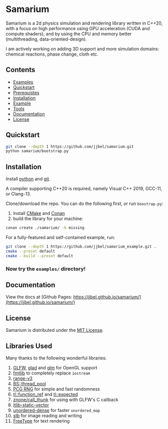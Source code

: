 <!-- TODO make a script to merge these into 2x2 grid, loop them -->

[](https://user-images.githubusercontent.com/83468982/178472984-8cd83808-bfb2-478b-8a5e-3d45782f2c7d.mp4)

[](https://user-images.githubusercontent.com/83468982/178473002-b7f896f6-d5ed-4cc5-be34-bcccab9ef11e.mp4)

[](https://github.com/user-attachments/assets/d870c975-44d4-4624-b122-48129506bbf6)

# Samarium

<!--
[![GCC](https://github.com/jjbel/samarium/actions/workflows/gcc.yml/badge.svg)](https://github.com/jjbel/samarium/actions/workflows/gcc.yml)
[![Clang](https://github.com/jjbel/samarium/actions/workflows/clang.yml/badge.svg)](https://github.com/jjbel/samarium/actions/workflows/clang.yml)
[![MSVC](https://github.com/jjbel/samarium/actions/workflows/msvc.yml/badge.svg)](https://github.com/jjbel/samarium/actions/workflows/msvc.yml)
[![Quality Gate Status](https://sonarcloud.io/api/project_badges/measure?project=jjbel_samarium&metric=alert_status)](https://sonarcloud.io/summary/new_code?id=jjbel_samarium) -->


<!-- [![MIT License](https://img.shields.io/badge/license-MIT-yellow)](https://github.com/jjbel/samarium/blob/main/LICENSE.md) -->

<!--
![language: C++20](https://img.shields.io/badge/language-C%2B%2B20-yellow)
[![Latest Github Release](https://img.shields.io/github/v/tag/jjbel/samarium?label=latest%20release)](https://github.com/jjbel/samarium/tags) -->

Samarium is a 2d physics simulation and rendering library written in C++20, with a focus on high performance using GPU acceleration (CUDA and compute shaders), and by using the CPU and memory better (multithreading, data-oriented-design).

I am actively working on adding 3D support and more simulation domains: chemical reactions, phase change, cloth etc.

<!-- Rendering is done directly with OpenGL. -->
<!-- Offload more work to the GPU -->
<!-- SIMD for increasing, CPU performance -->

## Contents

<!-- TODO use vscode markdown auto TOC -->

- [Examples](#examples)
- [Quickstart](#quickstart)
- [Prerequistes](#prerequistes)
- [Installation](#installation)
- [Example](#example)
- [Tools](#tools)
- [Documentation](#documentation)
- [License](#license)

## Quickstart

```sh
git clone --depth 1 https://github.com/jjbel/samarium.git
python samarium/bootstrap.py
```

<!-- TODO make sure bootstrap works -->
<!-- TODO make it easy to run examples, easier than copy pasting the code into a source file? -->

## Installation

<!-- | Dependency | URL                                 | Documentation               |
| ---------- | ----------------------------------- | --------------------------- |
| python     | <https://www.python.org/downloads/> |                             |
| git        | <https://git-scm.com/downloads/>    | <https://git-scm.com/docs/> | -->

<!-- | cmake      | <https://cmake.org/download/>       | <https://cmake.org/cmake/help/latest/> | -->
<!-- | conan      | <https://conan.io/downloads.html/> | <https://docs.conan.io/en/latest/> | -->

Install [python](https://www.python.org/downloads/) and [git](https://git-scm.com/docs/).

A compiler supporting C++20 is required, namely Visual C++ 2019, GCC-11, or Clang-13.

Clone/download the repo. You can do the following first, or run `boostrap.py`:
1. Install [CMake](https://cmake.org/download/) and [Conan](https://conan.io/downloads.html/)
2. build the library for your machine:
```sh
conan create ./samarium/ -b missing
```

<!-- ## Installation

To install the library locally:

```
conan download samarium/1.1.0@
```

or for the latest version

```sh
git clone --depth 1 https://github.com/jjbel/samarium.git
conan create ./samarium/ -b missing
``` -->

<!-- ## Example -->

For a fully-featured and self-contained example, run:

<!-- is depth 1 rly faster? -->

```sh
git clone --depth 1 https://github.com/jjbel/samarium_example.git .
cmake --preset default
cmake --build --preset default
```

### Now try the `examples/` directory!

## Documentation

View the docs at [Github Pages: https://jjbel.github.io/samarium/](https://jjbel.github.io/samarium/)

## License

Samarium is distributed under the [MIT License](LICENSE.md).

## Libraries Used

Many thanks to the following wonderful libraries:
1. [GLFW](https://www.glfw.org/), [glad](https://github.com/Dav1dde/glad) and [glm](https://github.com/g-truc/glm) for OpenGL support
2. [fmtlib](https://github.com/fmtlib/fmt) to completely replace `iostream`
3. [range-v3](https://github.com/ericniebler/range-v3)
4. [BS::thread_pool](https://github.com/bshoshany/thread-pool)
5. [PCG RNG](https://www.pcg-random.org/) for simple and fast randomness
6. [tl::function_ref](https://github.com/TartanLlama/function_ref) and [tl::expected](https://github.com/TartanLlama/expected)
7. [znone/call_thunk](https://github.com/znone/call_thunk) for using with GLFW's C callback
8. [itlib-static-vector](https://github.com/iboB/itlib)
9. [unordered-dense](https://github.com/martinus/unordered_dense) for faster `unordered_map`
10. [stb](https://github.com/nothings/stb) for image reading and writing
11. [FreeType](http://freetype.org/) for text rendering
